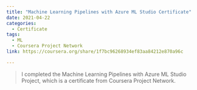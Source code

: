 ```yaml
---
title: "Machine Learning Pipelines with Azure ML Studio Certificate"
date: 2021-04-22
categories:
  - Certificate
tags:
  - ML
  - Coursera Project Network
link: https://coursera.org/share/1f7bc96268934ef83aa84212e870a96c

---
```

>I completed the Machine Learning Pipelines with Azure ML Studio Project, which is a certificate from Coursera Project Network.
